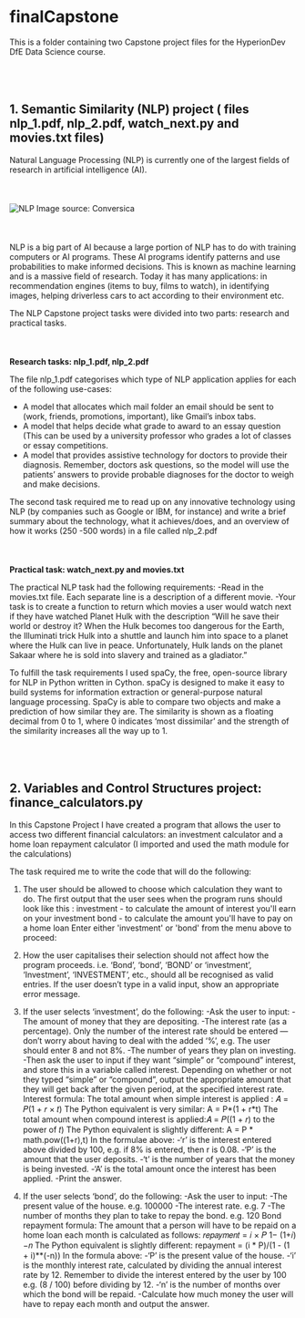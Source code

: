 # finalCapstone

This is a folder containing two Capstone project files for the HyperionDev DfE Data Science course.
<br/><br/>
<br/><br/>
## 1. Semantic Similarity (NLP) project ( files nlp_1.pdf, nlp_2.pdf, watch_next.py and movies.txt files)

Natural Language Processing (NLP) is currently one of the largest fields of research in artificial intelligence (AI).
<br/><br/>
<br/><br/>
![NLP Image source: Conversica ](https://miro.medium.com/v2/resize:fit:828/format:webp/1*_TV_ZLIhZpmX7HpMODwmiA.png)
<br/><br/>
<br/><br/>
NLP is a big part of AI because a large portion of NLP has to do with training computers or AI programs. These AI programs identify patterns and use probabilities to make informed decisions.
This is known as machine learning and is a massive field of research. Today it has many applications: in recommendation engines 
(items to buy, films to watch), in identifying images, helping driverless cars to act according to their environment etc.

The NLP Capstone project tasks were divided into two parts: research  and practical tasks.
<br/><br/>
<br/><br/>
**Research tasks: nlp_1.pdf, nlp_2.pdf**

The file nlp_1.pdf categorises which type of NLP application applies for each of the following use-cases:
- A model that allocates which mail folder an email should be sent to (work, friends, promotions, important), like Gmail’s inbox tabs.
- A model that helps decide what grade to award to an essay question (This can be used by a university professor who grades a lot of classes
or essay competitions.
- A model that provides assistive technology for doctors to provide their diagnosis. Remember, doctors ask questions, so the model will
use the patients’ answers to provide probable diagnoses for the doctor to weigh and make decisions.

The second task required me to read up on any innovative technology using NLP (by companies such as Google or IBM, for instance) and write a brief summary about the technology, what it achieves/does, and an overview of how it works (250 -500 words) in a file called nlp_2.pdf
<br/><br/>
<br/><br/>
**Practical task: watch_next.py and movies.txt**

The practical NLP task had the following requirements:
-Read in the movies.txt file. Each separate line is a description of a different movie.
-Your task is to create a function to return which movies a user would watch next if they have watched Planet Hulk with the description “Will he save their world or destroy it? When the Hulk becomes too dangerous for the Earth, the Illuminati trick Hulk into a shuttle and launch him into space to a planet where the Hulk can live in peace. Unfortunately, Hulk lands on the planet Sakaar where he is sold into slavery and trained as a gladiator.”

To fulfill the task requirements I used spaCy, the free, open-source library for NLP in Python written in Cython. 
spaCy is designed to make it easy to build systems for information extraction or general-purpose natural language processing. 
SpaCy is able to compare two objects and make a prediction of how similar they are. The similarity is shown as a floating decimal from 0
to 1, where 0 indicates ‘most dissimilar’ and the strength of the similarity increases all the way up to 1. 
<br/><br/>
<br/><br/>
## 2.  Variables and Control Structures project: finance_calculators.py

In this Capstone Project I have created a program that allows the user to access two different financial calculators: an investment calculator and a home loan repayment calculator (I imported and used the math module for the calculations)

The task required me to write the code that will do the following: 

1. The user should be allowed to choose which calculation they want to do.
The first output that the user sees when the program runs should look like this :
  investment - to calculate the amount of interest you'll earn on your investment
  bond - to calculate the amount you'll have to pay on a home loan
Enter either 'investment' or 'bond' from the menu above to proceed:

2. How the user capitalises their selection should not affect how the program proceeds. i.e. ‘Bond’, ‘bond’, ‘BOND’ or ‘investment’, ‘Investment’, ‘INVESTMENT’, etc., should all be recognised as valid entries. If the user doesn’t type in a valid input, show an appropriate error message.

3. If the user selects ‘investment’, do the following:
   -Ask the user to input:
   -The amount of money that they are depositing.
   -The interest rate (as a percentage). Only the number of the interest rate should be entered — don’t worry about having to deal with the
added ‘%’, e.g. The user should enter 8 and not 8%.
   -The number of years they plan on investing.
   -Then ask the user to input if they want “simple” or “compound” interest, and store this in a variable called interest. Depending on
whether or not they typed “simple” or “compound”, output the appropriate amount that they will get back after the given period,
at the specified interest rate. 
Interest formula:
  The total amount when simple interest is applied : 𝐴 = 𝑃(1 + 𝑟 × 𝑡)
  The Python equivalent is very similar: A = P*(1 + r*t)
  The total amount when compound interest is applied:𝐴 = 𝑃((1 + 𝑟) to the power of 𝑡)
  The Python equivalent is slightly different: A = P * math.pow((1+r),t)
In the formulae above:
   -‘r’ is the interest entered above divided by 100, e.g. if 8% is entered, then r is 0.08.
   -‘P’ is the amount that the user deposits.
   -‘t’ is the number of years that the money is being invested.
   -‘A’ is the total amount once the interest has been applied.
   -Print the answer.

4. If the user selects ‘bond’, do the following:
   -Ask the user to input:
   -The present value of the house. e.g. 100000
   -The interest rate. e.g. 7
   -The number of months they plan to take to repay the bond. e.g. 120
Bond repayment formula:
The amount that a person will have to be repaid on a home loan each month is calculated as follows: 𝑟𝑒𝑝𝑎𝑦𝑚𝑒𝑛𝑡 = 𝑖 × 𝑃 1− (1+𝑖) −𝑛
The Python equivalent is slightly different: repayment = (i * P)/(1 - (1 + i)**(-n))
In the formula above:
   -‘P’ is the present value of the house.
   -‘i’ is the monthly interest rate, calculated by dividing the annual interest rate by 12. Remember to divide the interest entered by
the user by 100 e.g. (8 / 100) before dividing by 12.
   -‘n’ is the number of months over which the bond will be repaid.
   -Calculate how much money the user will have to repay each month and output the answer.



